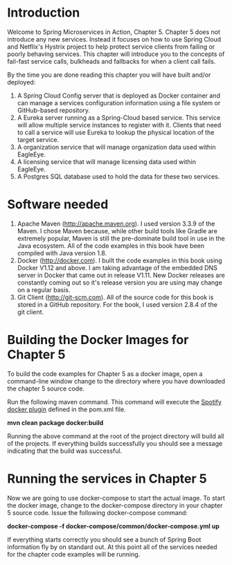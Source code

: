 # Introduction
Welcome to Spring Microservices in Action, Chapter 5.  Chapter 5 does not introduce any new services.  Instead it focuses on how to use Spring Cloud and Netflix's Hystrix project to help protect service clients from failing or poorly behaving services.  This chapter will introduce you to the concepts of fail-fast service calls, bulkheads and fallbacks for when a client call fails.  

By the time you are done reading this chapter you will have built and/or deployed:

1.  A Spring Cloud Config server that is deployed as Docker container and can manage a services configuration information using a file system or GitHub-based repository.
2.  A Eureka server running as a Spring-Cloud based service.  This service will allow multiple service instances to register with it.  Clients that need to call a service will use Eureka to lookup the physical location of the target service.
3.  A organization service that will manage organization data used within EagleEye.
4.  A licensing service that will manage licensing data used within EagleEye.
5.  A Postgres SQL database used to hold the data for these two services.

# Software needed
1.	Apache Maven (http://apache.maven.org). I used version 3.3.9 of the Maven. I chose Maven because, while other build tools like Gradle are extremely popular, Maven is still the pre-dominate build tool in use in the Java ecosystem. All of the code examples in this book have been compiled with Java version 1.8.
2.	Docker (http://docker.com). I built the code examples in this book using Docker V1.12 and above. I am taking advantage of the embedded DNS server in Docker that came out in release V1.11. New Docker releases are constantly coming out so it's release version you are using may change on a regular basis.
3.	Git Client (http://git-scm.com). All of the source code for this book is stored in a GitHub repository. For the book, I used version 2.8.4 of the git client.

# Building the Docker Images for Chapter 5
To build the code examples for Chapter 5 as a docker image, open a command-line window change to the directory where you have downloaded the chapter 5 source code.

Run the following maven command.  This command will execute the [Spotify docker plugin](https://github.com/spotify/docker-maven-plugin) defined in the pom.xml file.  

   **mvn clean package docker:build**

 Running the above command at the root of the project directory will build all of the projects.  If everything builds successfully you should see a message indicating that the build was successful.

# Running the services in Chapter 5

Now we are going to use docker-compose to start the actual image.  To start the docker image,
change to the docker-compose directory in your chapter 5 source code.  Issue the following docker-compose command:

   **docker-compose -f docker-compose/common/docker-compose.yml up**

If everything starts correctly you should see a bunch of Spring Boot information fly by on standard out.  At this point all of the services needed for the chapter code examples will be running.
